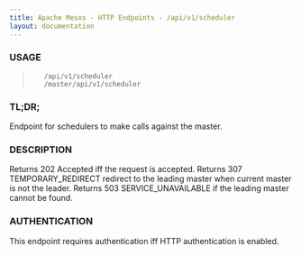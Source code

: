 ```yaml
---
title: Apache Mesos - HTTP Endpoints - /api/v1/scheduler
layout: documentation
---
```

<!--- This is an automatically generated file. DO NOT EDIT! --->

### USAGE ###
>        /api/v1/scheduler
>        /master/api/v1/scheduler

### TL;DR; ###
Endpoint for schedulers to make calls against the master.

### DESCRIPTION ###
Returns 202 Accepted iff the request is accepted.
Returns 307 TEMPORARY_REDIRECT redirect to the leading master when
current master is not the leader.
Returns 503 SERVICE_UNAVAILABLE if the leading master cannot be
found.


### AUTHENTICATION ###
This endpoint requires authentication iff HTTP authentication is
enabled.